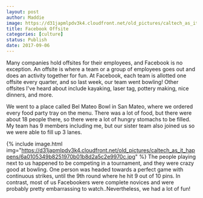 ```yaml
---
layout: post
author: Maddie
image: https://d31japmlpdv3k4.cloudfront.net/old_pictures/caltech_as_it_happens/6a0105349b8251970b01bb09be92ab970d.jpg
title: Facebook Offsite
categories: [culture]
status: Publish
date: 2017-09-06
---
```


Many companies hold offsites for their employees, and Facebook is no exception. An offsite is where a team or a group of employees goes out and does an activity together for fun. At Facebook, each team is allotted one offsite every quarter, and so last week, our team went bowling! Other offsites I've heard about include kayaking, laser tag, pottery making, nice dinners, and more.

We went to a place called Bel Mateo Bowl in San Mateo, where we ordered every food party tray on the menu. There was a lot of food, but there were about 18 people there, so there were a lot of hungry stomachs to be filled. My team has 9 members including me, but our sister team also joined us so we were able to fill up 3 lanes.


{% include image.html img="https://d31japmlpdv3k4.cloudfront.net/old_pictures/caltech_as_it_happens/6a0105349b8251970b01b8d2a5c2e9970c.jpg" %}
The people playing next to us happened to be competing in a tournament, and they were crazy good at bowling. One person was headed towards a perfect game with continuous strikes, until the 9th round where he hit 9 out of 10 pins. In contrast, most of us Facebookers were complete novices and were probably pretty embarrassing to watch..Nevertheless, we had a lot of fun!
